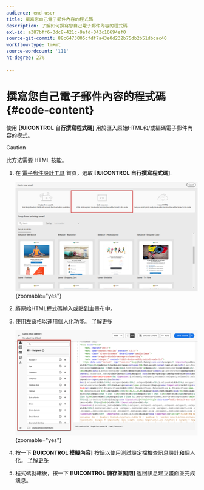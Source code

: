 ```yaml
---
audience: end-user
title: 撰寫您自己電子郵件內容的程式碼
description: 了解如何撰寫您自己電子郵件內容的程式碼
exl-id: a387bff6-3dc8-421c-9efd-043c16694ef0
source-git-commit: 88c6473005cfdf7a43e0d232b75db2b51dbcac40
workflow-type: tm+mt
source-wordcount: '111'
ht-degree: 27%

---
```


# 撰寫您自己電子郵件內容的程式碼 {#code-content}

使用 **[!UICONTROL 自行撰寫程式碼]** 用於匯入原始HTML和/或編碼電子郵件內容的模式。

>[!CAUTION]
>
>此方法需要 HTML 技能。

1. 在 [電子郵件設計工具](get-started-email-designer.md) 首頁，選取 **[!UICONTROL 自行撰寫程式碼]**.

   ![](assets/code-your-own.png){zoomable=&quot;yes&quot;}

1. 將原始HTML程式碼輸入或貼到主畫布中。

1. 使用左窗格以運用個人化功能。 [了解更多](../personalization/gs-personalization.md)

   ![](assets/code-editor-personalization.png){zoomable=&quot;yes&quot;}

1. 按一下 **[!UICONTROL 模擬內容]** 按鈕以使用測試設定檔檢查訊息設計和個人化。 [了解更多](../preview-test/preview-test.md)

1. 程式碼就緒後，按一下 **[!UICONTROL 儲存並關閉]** 返回訊息建立畫面並完成訊息。
